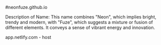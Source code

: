 #neonfuze.github.io

Description of Name: This name combines "Neon", which implies bright, trendy and modern, with "Fuze", which suggests a mixture or fusion of different elements. It conveys a sense of vibrant energy and innovation.

app.netlify.com - host
